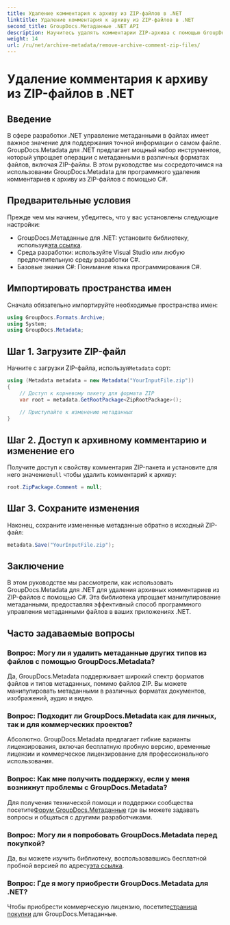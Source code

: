 ```yaml
---
title: Удаление комментария к архиву из ZIP-файлов в .NET
linktitle: Удаление комментария к архиву из ZIP-файлов в .NET
second_title: GroupDocs.Метаданные .NET API
description: Научитесь удалять комментарии ZIP-архива с помощью GroupDocs.Metadata для .NET. Совершенствуйте свои навыки управления метаданными.
weight: 14
url: /ru/net/archive-metadata/remove-archive-comment-zip-files/
---
```


# Удаление комментария к архиву из ZIP-файлов в .NET

## Введение
В сфере разработки .NET управление метаданными в файлах имеет важное значение для поддержания точной информации о самом файле. GroupDocs.Metadata для .NET предлагает мощный набор инструментов, который упрощает операции с метаданными в различных форматах файлов, включая ZIP-файлы. В этом руководстве мы сосредоточимся на использовании GroupDocs.Metadata для программного удаления комментариев к архиву из ZIP-файлов с помощью C#. 
## Предварительные условия
Прежде чем мы начнем, убедитесь, что у вас установлены следующие настройки:
-  GroupDocs.Метаданные для .NET: установите библиотеку, используя[эта ссылка](https://releases.groupdocs.com/metadata/net/).
- Среда разработки: используйте Visual Studio или любую предпочтительную среду разработки C#.
- Базовые знания C#: Понимание языка программирования C#.

## Импортировать пространства имен
Сначала обязательно импортируйте необходимые пространства имен:
```csharp
using GroupDocs.Formats.Archive;
using System;
using GroupDocs.Metadata;
```

## Шаг 1. Загрузите ZIP-файл
 Начните с загрузки ZIP-файла, используя`Metadata` сорт:
```csharp
using (Metadata metadata = new Metadata("YourInputFile.zip"))
{
    // Доступ к корневому пакету для формата ZIP
    var root = metadata.GetRootPackage<ZipRootPackage>();
    
    // Приступайте к изменению метаданных
}
```
## Шаг 2. Доступ к архивному комментарию и изменение его
Получите доступ к свойству комментария ZIP-пакета и установите для него значение`null` чтобы удалить комментарий к архиву:
```csharp
root.ZipPackage.Comment = null;
```
## Шаг 3. Сохраните изменения
Наконец, сохраните измененные метаданные обратно в исходный ZIP-файл:
```csharp
metadata.Save("YourInputFile.zip");
```

## Заключение
В этом руководстве мы рассмотрели, как использовать GroupDocs.Metadata для .NET для удаления архивных комментариев из ZIP-файлов с помощью C#. Эта библиотека упрощает манипулирование метаданными, предоставляя эффективный способ программного управления метаданными файлов в ваших приложениях .NET.

## Часто задаваемые вопросы
### Вопрос: Могу ли я удалить метаданные других типов из файлов с помощью GroupDocs.Metadata?
Да, GroupDocs.Metadata поддерживает широкий спектр форматов файлов и типов метаданных, помимо файлов ZIP. Вы можете манипулировать метаданными в различных форматах документов, изображений, аудио и видео.
### Вопрос: Подходит ли GroupDocs.Metadata как для личных, так и для коммерческих проектов?
Абсолютно. GroupDocs.Metadata предлагает гибкие варианты лицензирования, включая бесплатную пробную версию, временные лицензии и коммерческое лицензирование для профессионального использования.
### Вопрос: Как мне получить поддержку, если у меня возникнут проблемы с GroupDocs.Metadata?
 Для получения технической помощи и поддержки сообщества посетите[Форум GroupDocs.Метаданные](https://forum.groupdocs.com/c/metadata/14) где вы можете задавать вопросы и общаться с другими разработчиками.
### Вопрос: Могу ли я попробовать GroupDocs.Metadata перед покупкой?
 Да, вы можете изучить библиотеку, воспользовавшись бесплатной пробной версией по адресу[эта ссылка](https://releases.groupdocs.com/).
### Вопрос: Где я могу приобрести GroupDocs.Metadata для .NET?
 Чтобы приобрести коммерческую лицензию, посетите[страница покупки](https://purchase.groupdocs.com/buy) для GroupDocs.Метаданные.